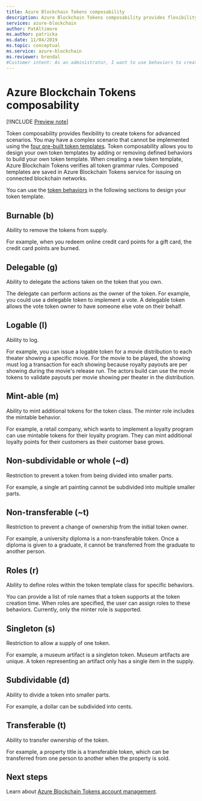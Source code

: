 ```yaml
---
title: Azure Blockchain Tokens composability
description: Azure Blockchain Tokens composability provides flexibility to create tokens for advanced scenarios.
services: azure-blockchain
author: PatAltimore
ms.author: patricka
ms.date: 11/04/2019
ms.topic: conceptual
ms.service: azure-blockchain
ms.reviewer: brendal
#Customer intent: As an administrator, I want to use behaviors to create a token for my solution.
---
```


# Azure Blockchain Tokens composability

[!INCLUDE [Preview note](./includes/preview.md)]

Token composability provides flexibility to create tokens for advanced scenarios. ​You may have a complex scenario that cannot be implemented using the [four pre-built token templates](templates.md#base-token-types). Token composability allows you to design your own token templates by adding or removing defined behaviors to build your own token template. 
When creating a new token template, Azure Blockchain Tokens verifies all token grammar rules. Composed templates are saved in Azure Blockchain Tokens service for issuing on connected blockchain networks.

You can use the [token behaviors](templates.md#token-behaviors) in the following sections to design your token template.

## Burnable (b)

Ability to remove the tokens from supply.

For example, when you redeem online credit card points for a gift card, the credit card points are burned.

## Delegable (g)

Ability to delegate the actions taken on the token that you own.

The delegate can perform actions as the owner of the token. For example, you could use a delegable token to implement a vote. A delegable token allows the vote token owner to have someone else vote on their behalf.

## Logable (l)

Ability to log.

For example, you can issue a logable token for a movie distribution to each theater showing a specific movie. For the movie to be played, the showing must log a transaction for each showing because royalty payouts are per showing during the movie's release run. The actors build can use the movie tokens to validate payouts per movie showing per theater in the distribution.

## Mint-able (m)

Ability to mint additional tokens for the token class. The minter role includes the mintable behavior.

For example, a retail company, which wants to implement a loyalty program can use mintable tokens for their loyalty program. They can mint additional loyalty points for their customers as their customer base grows.  

## Non-subdividable or whole (~d)

Restriction to prevent a token from being divided into smaller parts.

For example, a single art painting cannot be subdivided into multiple smaller parts. 

## Non-transferable (~t)

Restriction to prevent a change of ownership from the initial token owner.

For example, a university diploma is a non-transferable token. Once a diploma is given to a graduate, it cannot be transferred from the graduate to another person.

## Roles (r)

Ability to define roles within the token template class for specific behaviors.

You can provide a list of role names that a token supports at the token creation time. When roles are specified, the user can assign roles to these behaviors. Currently, only the minter role is supported.

## Singleton (s)

Restriction to allow a supply of one token.

For example, a museum artifact is a singleton token. Museum artifacts are unique. A token representing an artifact only has a single item in the supply.

## Subdividable (d)

Ability to divide a token into smaller parts.

For example, a dollar can be subdivided into cents.

## Transferable (t)

Ability to transfer ownership of the token.

For example, a property title is a transferable token, which can be transferred from one person to another when the property is sold.

## Next steps

Learn about [Azure Blockchain Tokens account management](account-management.md).
